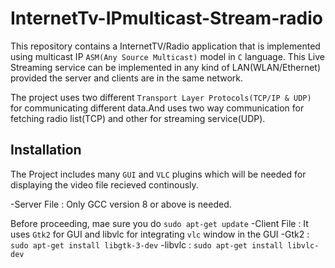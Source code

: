 # InternetTv-IPmulticast-Stream-radio

This repository contains a InternetTV/Radio application that is implemented using multicast IP `ASM(Any Source Multicast)` model in `C` language. 
This Live Streaming service can be implemented in any kind of LAN(WLAN/Ethernet) provided the server and clients are in the same network. 

The project uses two different `Transport Layer Protocols(TCP/IP & UDP)` for communicating different data.And uses two
way communication for fetching radio list(TCP) and other for streaming service(UDP).

## Installation

The Project includes many `GUI` and `VLC` plugins which will be needed for displaying the video file recieved continously.

-Server File : Only GCC version 8 or above is needed. 
 
 Before proceeding, mae sure you do `sudo apt-get update`
-Client File : It uses `Gtk2` for GUI and libvlc for integrating `vlc` window in the GUI 
 -Gtk2 : `sudo apt-get install libgtk-3-dev`
 -libvlc : `sudo apt-get install libvlc-dev`
